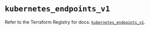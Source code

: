# `kubernetes_endpoints_v1`

Refer to the Terraform Registry for docs: [`kubernetes_endpoints_v1`](https://registry.terraform.io/providers/hashicorp/kubernetes/2.31.0/docs/resources/endpoints_v1).
